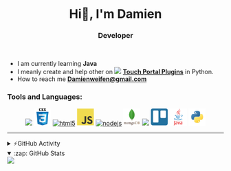 <h1 align="center">Hi👋, I'm Damien</h1>
<h3 align="center">Developer</h3>
<!-- <link rel="stylesheet" href="https://cdn.jsdelivr.net/gh/devicons/devicon@v2.8.2/devicon.min.css"> -->
<br>

- I am currently learning **Java**
- I meanly create and help other on <img src="https://www.touch-portal.com/press/icon/favicon.ico"> **[Touch Portal Plugins](https://touch-portal.com/)** in Python.
- How to reach me **Damienweifen@gmail.com**

<h3>Tools and Languages:</h3>
<div align="center" id="toolsAndLanguages">
    <a href="https://code.visualstudio.com/"><img height="40" with="40" src="https://secrethub.io/img/vs-code.svg"></a>
    <a href="https://www.w3schools.com/css/"><img src="https://raw.githubusercontent.com/devicons/devicon/9c6bfdb9783cdfe1018666ed76adcfd3eab6fad6/icons/css3/css3-original-wordmark.svg" alt="css3" width="40" height="40"/></a>
    <a href="https://www.w3schools.com/html/"><img src="https://www.vectorlogo.zone/logos/w3_html5/w3_html5-icon.svg" alt="html5" width="40" height="40"/></a>
    <a href="https://www.w3schools.com/js/"><img src="https://raw.githubusercontent.com/devicons/devicon/c5378d6c2510ffa0b3e4475af95618a8048d6cf1/icons/javascript/javascript-original.svg" alt="javascript" width="40" height="40"/></a>
    <a href="https://nodejs.org/"><img src="https://www.vectorlogo.zone/logos/nodejs/nodejs-icon.svg" alt="nodejs" width="40" height="40"/></a>
    <a href="https://www.mongodb.com/" target="_blank"> <img src="https://raw.githubusercontent.com/devicons/devicon/c5378d6c2510ffa0b3e4475af95618a8048d6cf1/icons/mongodb/mongodb-original-wordmark.svg" alt="mongodb" width="40" height="40"/></a>
    <a href="https://www.jetbrains.com/idea/"><img height="40" with="40" src="https://resources.jetbrains.com/storage/products/intellij-idea/img/meta/intellij-idea_logo_300x300.png"/></a>
    <a href="https://trello.com/"><img src="https://raw.githubusercontent.com/devicons/devicon/9c6bfdb9783cdfe1018666ed76adcfd3eab6fad6/icons/trello/trello-plain.svg" alt="trello" width="40" height="40"/></a>
    <a href="https://www.java.com/"><img src="https://raw.githubusercontent.com/devicons/devicon/9c6bfdb9783cdfe1018666ed76adcfd3eab6fad6/icons/java/java-original-wordmark.svg" alt="java" width="40" height="40"/></a>  
    <a href="https://www.java.com/"><img src="https://raw.githubusercontent.com/github/explore/80688e429a7d4ef2fca1e82350fe8e3517d3494d/topics/python/python.png" alt="Python" width="40" height="40"/></a>  
</div>


---
<details>
    <summary> ⚡GitHub Activity </summary>
    
<!--RECENT_ACTIVITY:start-->
1. ⬆️ Pushed 1 commit(s) to [KillerBOSS2019/TouchPortal-API](https://github.com/KillerBOSS2019/TouchPortal-API)
2. ⬆️ Pushed 1 commit(s) to [KillerBOSS2019/TouchPortal-API](https://github.com/KillerBOSS2019/TouchPortal-API)
3. ⬆️ Pushed 1 commit(s) to [KillerBOSS2019/TouchPortal-API](https://github.com/KillerBOSS2019/TouchPortal-API)
4. 💬 Commented on [#24](https://github.com/KillerBOSS2019/TouchPortal-API/pull/24#discussion_r906646571) in [KillerBOSS2019/TouchPortal-API](https://github.com/KillerBOSS2019/TouchPortal-API)
5. ⬆️ Pushed 1 commit(s) to [KillerBOSS2019/KillerBOSS2019](https://github.com/KillerBOSS2019/KillerBOSS2019)
<!--RECENT_ACTIVITY:end-->

</details>

<details open>
  <summary>:zap: GitHub Stats</summary>

  <img align="left" src="https://github-readme-stats.vercel.app/api?username=KillerBOSS2019&show_icons=true&hide_border=false&title_color=ff652f&icon_color=FFE400&bg_color=09131B&text_color=ffffff&border_color=0c1a25">
</details>


